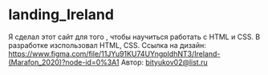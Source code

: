 # landing_Ireland
Я сделал этот сайт для того , чтобы научиться работать с HTML и CSS.
В разработке изспользовал HTML, CSS.
Ссылка на дизайн: https://www.figma.com/file/11JYu91KU74UYngpIdhNT3/Ireland-(Marafon_2020)?node-id=0%3A1
Автор: bityukov02@list.ru
